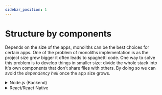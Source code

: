 ```yaml
---
sidebar_position: 1
---
```


# Structure by components

Depends on the size of the apps, monoliths can be the best choices for certain apps. One of the problem of monoliths implementation is as the project size grew bigger it often leads to spaghetti code. One way to solve this problem is to develop things in smaller size: divide the whole stack into it's own components that don't share files with others. By doing so we can avoid the _dependency hell_ once the app size grows.

<details>
<summary>Node.js (Backend)</summary>

<details>
<summary>Small-Medium</summary>

```bash
├── src
│ ├── config # any configurations files for the app
│ ├── middlewares # any middlewares files for the app
│ ├── models # any models files for the app, usually contains the Sequelize models definitions
│ ├── migrations # any migrations files for the app, usually contains the Sequelize migrations files
│ ├── repository # any repository files for the app
│ ├── routes # any routes definitions files for the app
│ ├── seeders # any seeders files for the app, usually contains the Sequelize seeders files
│ ├── type # any custom type definitions if needed
│ ├── utils # any utility files for the app
```

</details>

<details>
<summary>Medium-Large</summary>

```bash
├── src
│ ├── config # any configurations files for the app
│ ├── components # any components for the app
│ │ ├── [component] # component of the app
│ │ │ ├── [event].[js/ts] # event for the component, can be a file/folder
│ │ │ │ ├── index.[js/ts] # the index of the event
│ │ │ │ ├── [events].[js/ts] # any event for the component, can contain the cronjob of a component
│ │ │ ├── [middleware].[js/ts] # middleware for the component, can be a file/folder
│ │ │ │ ├── index.[js/ts] # the index of the middleware
│ │ │ │ ├── [middlewares].[js/ts] # any middleware for the component, devided by the usage
│ │ │ │ ├── [response].[js/ts] # any response for the component, can be a file/folder
│ │ │ │ │ ├── index.[js/ts] # the index of the response
│ │ │ │ │ ├── [responses].[js/ts] # any response for the component, in case the middleware are becoming too hard to read
│ │ │ ├── [routes].[js/ts] # routes definitions for the component, can be a file/folder
│ │ │ │ ├── index.[js/ts] # the index of the route
│ │ │ │ ├── [routes].[js/ts] # any route for the component, devided by the usage
│ ├── models # any models files for the app, usually contains the Sequelize models definitions
│ ├── migrations # any migrations files for the app, usually contains the Sequelize migrations files
│ ├── seeders # any seeders files for the app, usually contains the Sequelize seeders files
│ ├── shares # any shares files for the app, can contains the base models that can be extended in the models
│ ├── type # any custom type definitions if needed
│ ├── utils # any shared utility files for the app
```

</details>

</details>

<details>
<summary>React/React Native</summary>

```bash
├── src
│ ├── config # any configurations files for the app
│ ├── components # any components for the app
│ │ ├── [component].[jsx/tsx] # component for the app, can be a file/folder
│ │ │ ├── index.[js/ts] # the index of the component
│ │ │ ├── [*/***/index].[js/ts] # the index of the smaller component of the component
│ │ │ ├── [*/***].[jsx/tsx] # the smaller component of the component
│ ├── store # any store files for the app, can be a redux/recoil/zustand store
│ │ ├── index.[js/ts] # the index of the store, contain the result of store creations
│ │ │ ├── actions
│ │ │ │ ├── index.[js/ts] # the index of all actions for the store
│ │ │ │ ├── [action].[js/ts] # any action for the store
│ │ │ ├── reducers
│ │ │ │ ├── index.[js/ts] # the index of all reducers for the store
│ │ │ │ ├── [reducer].[js/ts] # any reducer configurations for the store
│ │ │ ├── selectors
│ │ │ │ ├── index.[js/ts] # the index of all selectors for the store
│ │ │ │ ├── [selector].[js/ts] # any selector for the store
│ ├── type # any custom type definitions if needed
│ ├── hooks # any hooks files for the app
│ ├── utils # any utility files for the app
```

</details>
